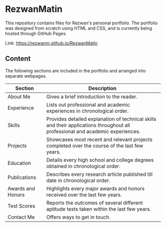 # RezwanMatin

This repository contains files for Rezwan's personal portfolio. The portfolio was designed from scratch using HTML and CSS, and is currently being hosted through GitHub Pages. 

Link: https://rezwanm.github.io/RezwanMatin

## Content

The following sections are included in the portfolio and arranged into separate webpages.

| Section            | Description                                                                                                                   |
| ------------------ | ----------------------------------------------------------------------------------------------------------------------------- |
| About Me           | Gives a brief introduction to the reader.                                                                                     |
| Experience         | Lists out professional and academic experiences in chronological order.                                                       |
| Skills             | Provides detailed explanation of technical skills and their applications throughout all professional and academic experiences.|
| Projects           | Showcases most recent and relevant projects completed over the course of the last few years.                                  |
| Education          | Details every high school and college degrees obtained in chronological order.                                                |
| Publications       | Describes every research article published till date in chronological order.                                                  |
| Awards and Honors  | Highlights every major awards and honors received over the last few years.                                                    |
| Test Scores        | Reports the outcomes of several different aptitude tests taken within the last few years.                                     |
| Contact Me         | Offers ways to get in touch.                                                                                                  |

